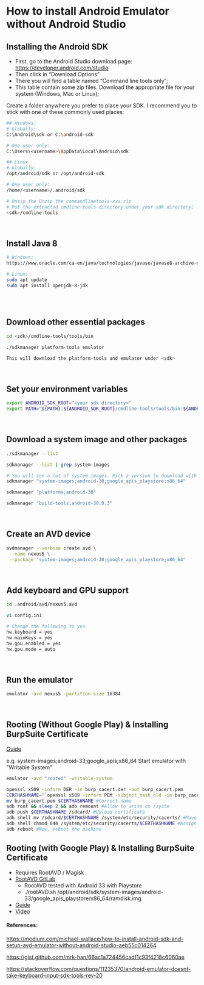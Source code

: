 # How to install Android Emulator without Android Studio


## Installing the Android SDK
- First, go to the Android Studio download page: https://developer.android.com/studio
- Then click in “Download Options”
- There you will find a table named “Command line tools only”;
- This table contain some zip files. Download the appropriate file for your system (Windows, Mac or Linux);

Create a folder anywhere you prefer to place your SDK. I recommend you to stick with one of these commonly used places:

```bash
## Windows:
# Globally: 
C:\Android\sdk or C:\android-sdk 

# One user only: 
C:\Users\<username>\AppData\Local\Android\sdk

## Linux
# Globally: 
/opt/android/sdk or /opt/android-sdk

# One user only: 
/home/<username>/.android/sdk
```

```bash
# Unzip the Unzip the commandlinetools-xxx.zip
# Put the extracted cmdline-tools directory under your sdk directory:
<sdk>/cmdline-tools
```

<br>

## Install Java 8

```bash
# Windows:
https://www.oracle.com/ca-en/java/technologies/javase/javase8-archive-downloads.html

# Linux:
sudo apt update
sudo apt install openjdk-8-jdk
```
## 
<br>

## Download other essential packages
```bash
cd <sdk>/cmdline-tools/tools/bin

./sdkmanager platform-tools emulator

This will download the platform-tools and emulator under <sdk>
```
<br>

## Set your environment variables
```bash
export ANDROID_SDK_ROOT="<your sdk directory>"
export PATH="${PATH}:${ANDROID_SDK_ROOT}/cmdline-tools/tools/bin:${ANDROID_SDK_ROOT}/emulator:${ANDROID_SDK_ROOT}/platform-tools"
```
<br>

## Download a system image and other packages
```bash
./sdkmanager --list

sdkmanager --list | grep system-images

# You will see a lot of system-images. Pick a version to download with playstore. e.g.:
sdkmanager "system-images;android-30;google_apis_playstore;x86_64"

sdkmanager "platforms;android-30"

sdkmanager "build-tools;android-30.0.3"
```
<br>

## Create an AVD device
```bash
avdmanager --verbose create avd \
 --name nexus5 \
 --package "system-images;android-30;google_apis_playstore;x86_64"
```
<br>

## Add keyboard and GPU support
```bash
cd .android/avd/nexus5.avd

vi config.ini

# Change the following to yes
hw.keyboard = yes
hw.mainKeys = yes
hw.gpu.enabled = yes
hw.gpu.mode = auto
```
<br>

## Run the emulator
```bash
emulator -avd nexus5 -partition-size 16384
```
<br>


## Rooting (Without Google Play) & Installing BurpSuite Certificate

[Guide](https://book.hacktricks.xyz/mobile-pentesting/android-app-pentesting/install-burp-certificate)

e.g. system-images;android-33;google_apis;x86_64
Start emulator with "Writable System"
```bash
emulator -avd "rooted" -writable-system
```

```bash
openssl x509 -inform DER -in burp_cacert.der -out burp_cacert.pem
CERTHASHNAME="`openssl x509 -inform PEM -subject_hash_old -in burp_cacert.pem | head -1`.0"
mv burp_cacert.pem $CERTHASHNAME #Correct name
adb root && sleep 2 && adb remount #Allow to write on /syste
adb push $CERTHASHNAME /sdcard/ #Upload certificate
adb shell mv /sdcard/$CERTHASHNAME /system/etc/security/cacerts/ #Move to correct location
adb shell chmod 644 /system/etc/security/cacerts/$CERTHASHNAME #Assign privileges
adb reboot #Now, reboot the machine
```

## Rooting (with Google Play) & Installing BurpSuite Certificate

- Requires RootAVD / Magisk
- [RootAVD GitLab](https://gitlab.com/newbit/rootAVD)
  - RootAVD tested with Android 33 with Playstore
  - ./rootAVD.sh /opt/android/sdk/system-images/android-33/google_apis_playstore/x86_64/ramdisk.img
- [Guide](https://book.hacktricks.xyz/mobile-pentesting/android-app-pentesting/install-burp-certificate)
- [Video](https://www.youtube.com/watch?v=qQicUW0svB8)



#### References:
https://medium.com/michael-wallace/how-to-install-android-sdk-and-setup-avd-emulator-without-android-studio-aeb55c014264

https://gist.github.com/mrk-han/66ac1a724456cadf1c93f4218c6060ae

https://stackoverflow.com/questions/11235370/android-emulator-doesnt-take-keyboard-input-sdk-tools-rev-20

